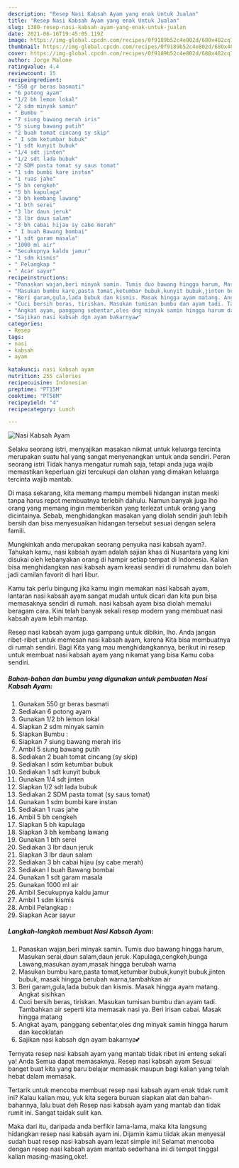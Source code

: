 ```yaml
---
description: "Resep Nasi Kabsah Ayam yang enak Untuk Jualan"
title: "Resep Nasi Kabsah Ayam yang enak Untuk Jualan"
slug: 1380-resep-nasi-kabsah-ayam-yang-enak-untuk-jualan
date: 2021-06-16T19:45:05.119Z
image: https://img-global.cpcdn.com/recipes/0f9189b52c4e802d/680x482cq70/nasi-kabsah-ayam-foto-resep-utama.jpg
thumbnail: https://img-global.cpcdn.com/recipes/0f9189b52c4e802d/680x482cq70/nasi-kabsah-ayam-foto-resep-utama.jpg
cover: https://img-global.cpcdn.com/recipes/0f9189b52c4e802d/680x482cq70/nasi-kabsah-ayam-foto-resep-utama.jpg
author: Jorge Malone
ratingvalue: 4.4
reviewcount: 15
recipeingredient:
- "550 gr beras basmati"
- "6 potong ayam"
- "1/2 bh lemon lokal"
- "2 sdm minyak samin"
- " Bumbu "
- "7 siung bawang merah iris"
- "5 siung bawang putih"
- "2 buah tomat cincang sy skip"
- " I sdm ketumbar bubuk"
- "1 sdt kunyit bubuk"
- "1/4 sdt jinten"
- "1/2 sdt lada bubuk"
- "2 SDM pasta tomat sy saus tomat"
- "1 sdm bumbi kare instan"
- "1 ruas jahe"
- "5 bh cengkeh"
- "5 bh kapulaga"
- "3 bh kembang lawang"
- "1 bth serei"
- "3 lbr daun jeruk"
- "3 lbr daun salam"
- "3 bh cabai hijau sy cabe merah"
- " I buah Bawang bombai"
- "1 sdt garam masala"
- "1000 ml air"
- "Secukupnya kaldu jamur"
- "1 sdm kismis"
- " Pelangkap "
- " Acar sayur"
recipeinstructions:
- "Panaskan wajan,beri minyak samin. Tumis duo bawang hingga harum, Masukan serai,daun salam,daun jeruk. Kapulaga,cengkeh,bunga Lawang,masukan ayam,masak hingga berubah warna"
- "Masukan bumbu kare,pasta tomat,ketumbar bubuk,kunyit bubuk,jinten bubuk, masak hingga berubah warna,tambahkan air"
- "Beri garam,gula,lada bubuk dan kismis. Masak hingga ayam matang. Angkat sisihkan"
- "Cuci bersih beras, tiriskan. Masukan tumisan bumbu dan ayam tadi. Tambahkan air seperti kita memasak nasi ya. Beri irisan cabai. Masak hingga matang"
- "Angkat ayam, panggang sebentar,oles dng minyak samin hingga harum dan kecoklatan"
- "Sajikan nasi kabsah dgn ayam bakarnya💕"
categories:
- Resep
tags:
- nasi
- kabsah
- ayam

katakunci: nasi kabsah ayam 
nutrition: 255 calories
recipecuisine: Indonesian
preptime: "PT15M"
cooktime: "PT58M"
recipeyield: "4"
recipecategory: Lunch

---
```



![Nasi Kabsah Ayam](https://img-global.cpcdn.com/recipes/0f9189b52c4e802d/680x482cq70/nasi-kabsah-ayam-foto-resep-utama.jpg)

Selaku seorang istri, menyajikan masakan nikmat untuk keluarga tercinta merupakan suatu hal yang sangat menyenangkan untuk anda sendiri. Peran seorang istri Tidak hanya mengatur rumah saja, tetapi anda juga wajib memastikan keperluan gizi tercukupi dan olahan yang dimakan keluarga tercinta wajib mantab.

Di masa  sekarang, kita memang mampu membeli hidangan instan meski tanpa harus repot membuatnya terlebih dahulu. Namun banyak juga lho orang yang memang ingin memberikan yang terlezat untuk orang yang dicintainya. Sebab, menghidangkan masakan yang diolah sendiri jauh lebih bersih dan bisa menyesuaikan hidangan tersebut sesuai dengan selera famili. 



Mungkinkah anda merupakan seorang penyuka nasi kabsah ayam?. Tahukah kamu, nasi kabsah ayam adalah sajian khas di Nusantara yang kini disukai oleh kebanyakan orang di hampir setiap tempat di Indonesia. Kalian bisa menghidangkan nasi kabsah ayam kreasi sendiri di rumahmu dan boleh jadi camilan favorit di hari libur.

Kamu tak perlu bingung jika kamu ingin memakan nasi kabsah ayam, lantaran nasi kabsah ayam sangat mudah untuk dicari dan kita pun bisa memasaknya sendiri di rumah. nasi kabsah ayam bisa diolah memalui beragam cara. Kini telah banyak sekali resep modern yang membuat nasi kabsah ayam lebih mantap.

Resep nasi kabsah ayam juga gampang untuk dibikin, lho. Anda jangan ribet-ribet untuk memesan nasi kabsah ayam, karena Kita bisa membuatnya di rumah sendiri. Bagi Kita yang mau menghidangkannya, berikut ini resep untuk membuat nasi kabsah ayam yang nikamat yang bisa Kamu coba sendiri.

<!--inarticleads1-->

##### Bahan-bahan dan bumbu yang digunakan untuk pembuatan Nasi Kabsah Ayam:

1. Gunakan 550 gr beras basmati
1. Sediakan 6 potong ayam
1. Gunakan 1/2 bh lemon lokal
1. Siapkan 2 sdm minyak samin
1. Siapkan  Bumbu :
1. Siapkan 7 siung bawang merah iris
1. Ambil 5 siung bawang putih
1. Sediakan 2 buah tomat cincang (sy skip)
1. Sediakan  I sdm ketumbar bubuk
1. Sediakan 1 sdt kunyit bubuk
1. Gunakan 1/4 sdt jinten
1. Siapkan 1/2 sdt lada bubuk
1. Sediakan 2 SDM pasta tomat (sy saus tomat)
1. Gunakan 1 sdm bumbi kare instan
1. Sediakan 1 ruas jahe
1. Ambil 5 bh cengkeh
1. Siapkan 5 bh kapulaga
1. Siapkan 3 bh kembang lawang
1. Gunakan 1 bth serei
1. Sediakan 3 lbr daun jeruk
1. Siapkan 3 lbr daun salam
1. Sediakan 3 bh cabai hijau (sy cabe merah)
1. Sediakan  I buah Bawang bombai
1. Gunakan 1 sdt garam masala
1. Gunakan 1000 ml air
1. Ambil Secukupnya kaldu jamur
1. Ambil 1 sdm kismis
1. Ambil  Pelangkap :
1. Siapkan  Acar sayur




<!--inarticleads2-->

##### Langkah-langkah membuat Nasi Kabsah Ayam:

1. Panaskan wajan,beri minyak samin. Tumis duo bawang hingga harum, Masukan serai,daun salam,daun jeruk. Kapulaga,cengkeh,bunga Lawang,masukan ayam,masak hingga berubah warna
1. Masukan bumbu kare,pasta tomat,ketumbar bubuk,kunyit bubuk,jinten bubuk, masak hingga berubah warna,tambahkan air
1. Beri garam,gula,lada bubuk dan kismis. Masak hingga ayam matang. Angkat sisihkan
1. Cuci bersih beras, tiriskan. Masukan tumisan bumbu dan ayam tadi. Tambahkan air seperti kita memasak nasi ya. Beri irisan cabai. Masak hingga matang
1. Angkat ayam, panggang sebentar,oles dng minyak samin hingga harum dan kecoklatan
1. Sajikan nasi kabsah dgn ayam bakarnya💕




Ternyata resep nasi kabsah ayam yang mantab tidak ribet ini enteng sekali ya! Anda Semua dapat memasaknya. Resep nasi kabsah ayam Sesuai banget buat kita yang baru belajar memasak maupun bagi kalian yang telah hebat dalam memasak.

Tertarik untuk mencoba membuat resep nasi kabsah ayam enak tidak rumit ini? Kalau kalian mau, yuk kita segera buruan siapkan alat dan bahan-bahannya, lalu buat deh Resep nasi kabsah ayam yang mantab dan tidak rumit ini. Sangat taidak sulit kan. 

Maka dari itu, daripada anda berfikir lama-lama, maka kita langsung hidangkan resep nasi kabsah ayam ini. Dijamin kamu tiidak akan menyesal sudah buat resep nasi kabsah ayam lezat simple ini! Selamat mencoba dengan resep nasi kabsah ayam mantab sederhana ini di tempat tinggal kalian masing-masing,oke!.

